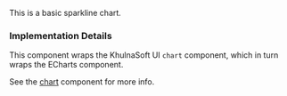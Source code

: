 
This is a basic sparkline chart.

### Implementation Details

This component wraps the KhulnaSoft UI `chart` component, which in turn wraps the ECharts component.

See the [chart](./?path=/story/charts-chart--default) component for more info.
